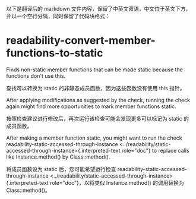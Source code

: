 以下是翻译后的 markdown 文件内容，保留了中英文双语，中文位于英文下方，并以一个空行分隔，同时保留了代码块格式：

# readability-convert-member-functions-to-static

Finds non-static member functions that can be made static because the functions don't use this.

查找可以转换为 static 的非静态成员函数，因为这些函数没有使用 this 指针。

After applying modifications as suggested by the check, running the check again might find more opportunities to mark member functions static.

按照检查建议进行修改后，再次运行该检查可能会发现更多可以标记为 static 的成员函数。

After making a member function static, you might want to run the check readability-static-accessed-through-instance <../readability/static-accessed-through-instance>{.interpreted-text role="doc"} to replace calls like Instance.method() by Class::method().

将成员函数设为 static 后，您可能希望运行检查 readability-static-accessed-through-instance <../readability/static-accessed-through-instance>{.interpreted-text role="doc"}，以将类似 Instance.method() 的调用替换为 Class::method()。
